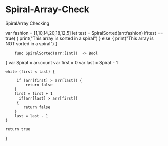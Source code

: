 # Spiral-Array-Check
SpiralArray Checking

 var fashion = [1,10,14,20,18,12,5]
        let test = SpiralSorted(arr:fashion)
         if(test == true)
        {
            print("This array is sorted in a spiral")
        }
       else
        {
            print("This array is NOT sorted in a spiral")
        }

        func SpiralSorted(arr:[Int])  -> Bool
 {
    var Spiral = arr.count
     var first = 0
     var last = Spiral - 1

    while (first < last) {

         if (arr[first] > arr[last]) {
             return false
        }
        first = first + 1
          if(arr[last] > arr[first])
         {
            return false
        }
        last = last - 1
    }

    return true
}
